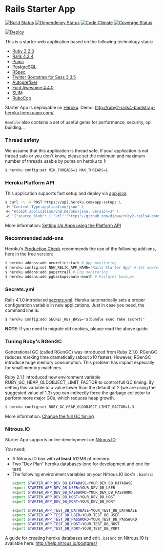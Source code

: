 # Rails Starter App
[![Build Status](https://travis-ci.org/diowa/ruby2-rails4-bootstrap-heroku.svg?branch=master)](https://travis-ci.org/diowa/ruby2-rails4-bootstrap-heroku) [![Dependency Status](https://gemnasium.com/diowa/ruby2-rails4-bootstrap-heroku.svg)](https://gemnasium.com/diowa/ruby2-rails4-bootstrap-heroku) [![Code Climate](https://codeclimate.com/github/diowa/ruby2-rails4-bootstrap-heroku/badges/gpa.svg)](https://codeclimate.com/github/diowa/ruby2-rails4-bootstrap-heroku) [![Coverage Status](https://coveralls.io/repos/diowa/ruby2-rails4-bootstrap-heroku/badge.svg?branch=master)](https://coveralls.io/r/diowa/ruby2-rails4-bootstrap-heroku?branch=master)

[![Deploy](https://www.herokucdn.com/deploy/button.svg)](https://heroku.com/deploy)


This is a starter web application based on the following technology stack:

* [Ruby 2.2.3][1]
* [Rails 4.2.4][2]
* [Puma][3]
* [PostgreSQL][4]
* [RSpec][5]
* [Twitter Bootstrap for Sass 3.3.5][6]
* [Autoprefixer][7]
* [Font Awesome 4.4.0][8]
* [SLIM][9]
* [RuboCop][10]

[1]: http://www.ruby-lang.org/en/
[2]: http://rubyonrails.org/
[3]: http://puma.io/
[4]: http://www.postgresql.org/
[5]: http://rspec.info/
[6]: http://getbootstrap.com/
[7]: http://github.com/ai/autoprefixer/
[8]: http://fontawesome.io/
[9]: http://slim-lang.com/
[10]: http://github.com/bbatsov/rubocop

Starter App is deployable on [Heroku](http://www.heroku.com/). Demo: http://ruby2-rails4-bootstrap-heroku.herokuapp.com/

```Gemfile``` also contains a set of useful gems for performance, security, api building...

### Thread safety

We assume that this application is thread safe. If your application is not thread safe or you don't know, please set the minimum and maximum number of threads usable by puma on heroku to 1:

```sh
$ heroku config:set MIN_THREADS=1 MAX_THREADS=1
```

### Heroku Platform API

This application supports fast setup and deploy via [app.json](https://devcenter.heroku.com/articles/app-json-schema):

```sh
$ curl -n -X POST https://api.heroku.com/app-setups \
-H "Content-Type:application/json" \
-H "Accept:application/vnd.heroku+json; version=3" \
-d '{"source_blob": { "url":"https://github.com/diowa/ruby2-rails4-bootstrap-heroku/tarball/master/"} }'
```

More information: [Setting Up Apps using the Platform API](https://devcenter.heroku.com/articles/setting-up-apps-using-the-heroku-platform-api)

### Recommended add-ons

Heroku's [Production Check](https://blog.heroku.com/archives/2013/4/26/introducing_production_check) recommends the use of the following add-ons, here in the free version:

```sh
$ heroku addons:add newrelic:stark # App monitoring
$ heroku config:set NEW_RELIC_APP_NAME="Rails Starter App" # Set newrelic app name
$ heroku addons:add papertrail # Log monitoring
$ heroku addons:add pgbackups:auto-month # Postgres backups
```

### Secrets.yml

Rails 4.1.0 introduced [secrets.yml](http://edgeguides.rubyonrails.org/upgrading_ruby_on_rails.html#config/secrets.yml). Heroku automatically sets a proper configuration variable in new applications. Just in case you need, the command line is:

```sh
$ heroku config:add SECRET_KEY_BASE="$(bundle exec rake secret)"
```

**NOTE**: If you need to migrate old cookies, please read the above guide.

### Tuning Ruby's RGenGC

Generational GC (called RGenGC) was introduced from Ruby 2.1.0. RGenGC reduces marking time dramatically (about x10 faster). However, RGenGC introduce huge memory consumption. This problem has impact especially for small memory machines.

Ruby 2.1.1 introduced new environment variable RUBY_GC_HEAP_OLDOBJECT_LIMIT_FACTOR to control full GC timing. By setting this variable to a value lower than the default of 2 (we are using the suggested value of 1.3) you can indirectly force the garbage collector to perform more major GCs, which reduces heap growth.

```sh
$ heroku config:set RUBY_GC_HEAP_OLDOBJECT_LIMIT_FACTOR=1.3
```

More information: [Change the full GC timing](https://bugs.ruby-lang.org/issues/9607)

### Nitrous.IO

Starter App supports online development on [Nitrous.IO](http://www.nitrous.io).

You need:
* A Nitrous.IO box with **at least** 512MB of memory.
* Two "Dev Plan" heroku databases (one for development and one for test)
* The following environment variables on your Nitrous.IO box's `.bashrc`:
  ```bash
  export STARTER_APP_DEV_DB_DATABASE=YOUR_DEV_DB_DATABASE
  export STARTER_APP_DEV_DB_USER=YOUR_DEV_DB_USER
  export STARTER_APP_DEV_DB_PASSWORD=YOUR_DEV_DB_PASSWORD
  export STARTER_APP_DEV_DB_HOST=YOUR_DEV_DB_HOST
  export STARTER_APP_DEV_DB_PORT=YOUR_DEV_DB_PORT

  export STARTER_APP_TEST_DB_DATABASE=YOUR_TEST_DB_DATABASE
  export STARTER_APP_TEST_DB_USER=YOUR_TEST_DB_USER
  export STARTER_APP_TEST_DB_PASSWORD=YOUR_TEST_DB_PASSWORD
  export STARTER_APP_TEST_DB_HOST=YOUR_TEST_DB_HOST
  export STARTER_APP_TEST_DB_PORT=YOUR_TEST_DB_PORT
  ```

A guide for creating heroku databases and edit `.bashrc` on Nitrous.IO is available here: http://help.nitrous.io/postgres/
